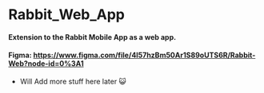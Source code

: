 # Rabbit_Web_App
#### Extension to the Rabbit Mobile App as a web app.
#### Figma: https://www.figma.com/file/4I57hzBm50Ar1S89oUTS6R/Rabbit-Web?node-id=0%3A1

- Will Add more stuff here later 😺
